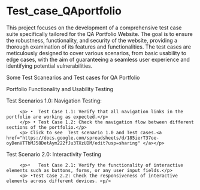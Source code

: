 # Test_case_QAportfolio
<p>This project focuses on the development of a comprehensive test case suite specifically tailored for the QA Portfolio Website. 
The goal is to ensure the robustness, functionality, and security of the website, providing a thorough examination of its features and functionalities.
The test cases are meticulously designed to cover various scenarios, from basic usability to edge cases, with the aim of guaranteeing
a seamless user experience and identifying potential vulnerabilities.
</p>
<p> Some Test Scanearios and Test cases for QA Portfolio</p>
<p>
  
   <p>Portfolio Functionality and Usability Testing </p>
   <p>Test Scenarios 1.0: Navigation Testing:</p>

         <p> •	Test Case 1.1: Verify that all navigation links in the portfolio are working as expected.</p>
         </p> •	Test Case 1.2: Check the navigation flow between different sections of the portfolio.</p>
         <p> Click to see  Test scenario 1.0 and Test cases.<a href="https://docs.google.com/spreadsheets/d/185ierT37oe-oyDenVTTbMJ58DetAym222fJu3TXzUDM/edit?usp=sharing" </a></p>

 
 <h> Test Scenario 2.0:  Interactivity Testing</h>
     	
         <p>•	Test Case 2.1: Verify the functionality of interactive elements such as buttons, forms, or any user input fields.</p>
         <p> •Test Case 2.2: Check the responsiveness of interactive elements across different devices. <p/>
     
     
